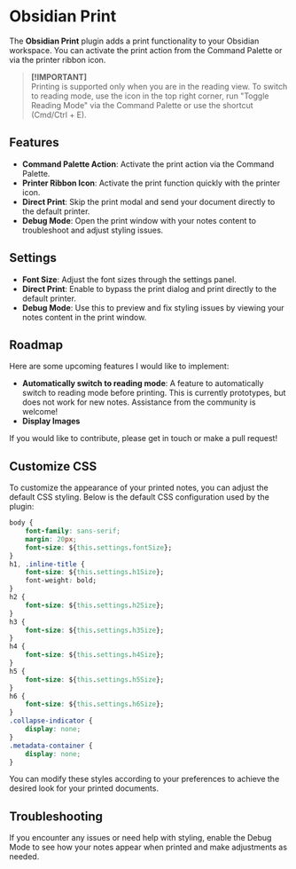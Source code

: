 # Obsidian Print

The **Obsidian Print** plugin adds a print functionality to your Obsidian workspace. You can activate the print action from the Command Palette or via the printer ribbon icon.

> **[!IMPORTANT]**  
>  Printing is supported only when you are in the reading view. To switch to reading mode, use the icon in the top right corner, run "Toggle Reading Mode" via the Command Palette or use the shortcut (Cmd/Ctrl + E).

## Features

- **Command Palette Action**: Activate the print action via the Command Palette.
- **Printer Ribbon Icon**: Activate the print function quickly with the printer icon.
- **Direct Print**: Skip the print modal and send your document directly to the default printer.
- **Debug Mode**: Open the print window with your notes content to troubleshoot and adjust styling issues.

## Settings

- **Font Size**: Adjust the font sizes through the settings panel.
- **Direct Print**: Enable to bypass the print dialog and print directly to the default printer.
- **Debug Mode**: Use this to preview and fix styling issues by viewing your notes content in the print window.

## Roadmap

Here are some upcoming features I would like to implement:

- **Automatically switch to reading mode**: A feature to automatically switch to reading mode before printing. This is currently prototypes, but does not work for new notes. Assistance from the community is welcome!
- **Display Images**

If you would like to contribute, please get in touch or make a pull request!

## Customize CSS

To customize the appearance of your printed notes, you can adjust the default CSS styling. Below is the default CSS configuration used by the plugin:

```css
body { 
    font-family: sans-serif; 
    margin: 20px; 
    font-size: ${this.settings.fontSize};
}
h1, .inline-title { 
    font-size: ${this.settings.h1Size}; 
    font-weight: bold; 
}
h2 { 
    font-size: ${this.settings.h2Size}; 
}
h3 { 
    font-size: ${this.settings.h3Size}; 
}
h4 { 
    font-size: ${this.settings.h4Size}; 
}
h5 { 
    font-size: ${this.settings.h5Size}; 
}
h6 { 
    font-size: ${this.settings.h6Size}; 
}
.collapse-indicator { 
    display: none; 
}
.metadata-container { 
    display: none; 
}
```

You can modify these styles according to your preferences to achieve the desired look for your printed documents.

## Troubleshooting

If you encounter any issues or need help with styling, enable the Debug Mode to see how your notes appear when printed and make adjustments as needed.